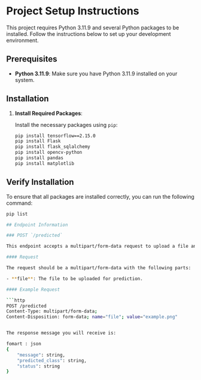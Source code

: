 # Project Setup Instructions

This project requires Python 3.11.9 and several Python packages to be installed. Follow the instructions below to set up your development environment.

## Prerequisites

- **Python 3.11.9**: Make sure you have Python 3.11.9 installed on your system.

## Installation

1. **Install Required Packages**:

    Install the necessary packages using `pip`:

    ```sh
    pip install tensorflow==2.15.0
    pip install Flask
    pip install flask_sqlalchemy
    pip install opencv-python
    pip install pandas
    pip install matplotlib
    ```

## Verify Installation

To ensure that all packages are installed correctly, you can run the following command:

```sh
pip list

## Endpoint Information

### POST `/predicted`

This endpoint accepts a multipart/form-data request to upload a file and receive a prediction.

#### Request

The request should be a multipart/form-data with the following parts:

- **file**: The file to be uploaded for prediction.

#### Example Request

```http
POST /predicted 
Content-Type: multipart/form-data;
Content-Disposition: form-data; name="file"; value="example.png"


The response message you will receive is:

fomart : json
{
    "message": string,
    "predicted_class": string,
    "status": string
}
